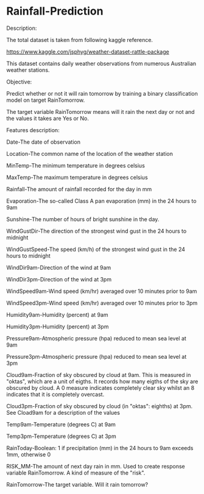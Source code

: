 # Rainfall-Prediction
Description:

The total dataset is taken from following kaggle reference.

https://www.kaggle.com/jsphyg/weather-dataset-rattle-package

This dataset contains daily weather observations from numerous Australian weather stations.

Objective:

Predict whether or not it will rain tomorrow by training a binary classification model on target RainTomorrow.

The target variable RainTomorrow means will it rain the next day or not and the values it takes are Yes or No.

Features description:

Date-The date of observation

Location-The common name of the location of the weather station

MinTemp-The minimum temperature in degrees celsius

MaxTemp-The maximum temperature in degrees celsius

Rainfall-The amount of rainfall recorded for the day in mm

Evaporation-The so-called Class A pan evaporation (mm) in the 24 hours to 9am

Sunshine-The number of hours of bright sunshine in the day.

WindGustDir-The direction of the strongest wind gust in the 24 hours to midnight

WindGustSpeed-The speed (km/h) of the strongest wind gust in the 24 hours to midnight

WindDir9am-Direction of the wind at 9am

WindDir3pm-Direction of the wind at 3pm

WindSpeed9am-Wind speed (km/hr) averaged over 10 minutes prior to 9am

WindSpeed3pm-Wind speed (km/hr) averaged over 10 minutes prior to 3pm

Humidity9am-Humidity (percent) at 9am

Humidity3pm-Humidity (percent) at 3pm

Pressure9am-Atmospheric pressure (hpa) reduced to mean sea level at 9am

Pressure3pm-Atmospheric pressure (hpa) reduced to mean sea level at 3pm

Cloud9am-Fraction of sky obscured by cloud at 9am. This is measured in "oktas", which are a unit of eigths. It records how many eigths of the sky are obscured by cloud. A 0 measure indicates completely clear sky whilst an 8 indicates that it is completely overcast.

Cloud3pm-Fraction of sky obscured by cloud (in "oktas": eighths) at 3pm. See Cload9am for a description of the values

Temp9am-Temperature (degrees C) at 9am

Temp3pm-Temperature (degrees C) at 3pm

RainToday-Boolean: 1 if precipitation (mm) in the 24 hours to 9am exceeds 1mm, otherwise 0

RISK_MM-The amount of next day rain in mm. Used to create response variable RainTomorrow. A kind of measure of the "risk".

RainTomorrow-The target variable. Will it rain tomorrow? 
